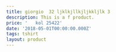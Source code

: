 ```yaml
---
title: giorgio  32 ljklkjllkjljkkljlk 3
description: This is a f product.
price: '   kol 25422'
date: '2018-05-01T00:00:00.000Z'
tags: tshirt
layout: product
---
```



